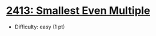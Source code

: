 # [2413: Smallest Even Multiple](https://leetcode.com/problems/smallest-even-multiple/)
- Difficulty: easy (1 pt)
        